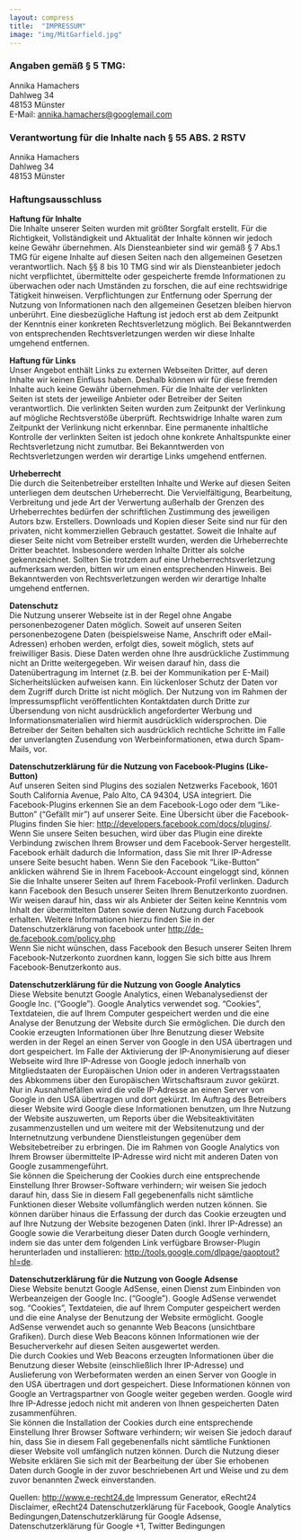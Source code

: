 ```yaml
---
layout: compress
title:  "IMPRESSUM"
image: "img/MitGarfield.jpg"
---
```


### Angaben gemäß § 5 TMG:
Annika Hamachers   
Dahlweg 34   
48153 Münster   
E-Mail: annika.hamachers@googlemail.com

### Verantwortung für die Inhalte nach § 55 ABS. 2 RSTV
Annika Hamachers   
Dahlweg 34   
48153 Münster

### Haftungsausschluss   
**Haftung für Inhalte**   
Die Inhalte unserer Seiten wurden mit größter Sorgfalt erstellt. Für die Richtigkeit, Vollständigkeit und Aktualität der Inhalte können wir jedoch keine Gewähr übernehmen. Als Diensteanbieter sind wir gemäß § 7 Abs.1 TMG für eigene Inhalte auf diesen Seiten nach den allgemeinen Gesetzen verantwortlich. Nach §§ 8 bis 10 TMG sind wir als Diensteanbieter jedoch nicht verpflichtet, übermittelte oder gespeicherte fremde Informationen zu überwachen oder nach Umständen zu forschen, die auf eine rechtswidrige Tätigkeit hinweisen. Verpflichtungen zur Entfernung oder Sperrung der Nutzung von Informationen nach den allgemeinen Gesetzen bleiben hiervon unberührt. Eine diesbezügliche Haftung ist jedoch erst ab dem Zeitpunkt der Kenntnis einer konkreten Rechtsverletzung möglich. Bei Bekanntwerden von entsprechenden Rechtsverletzungen werden wir diese Inhalte umgehend entfernen.

**Haftung für Links**   
Unser Angebot enthält Links zu externen Webseiten Dritter, auf deren Inhalte wir keinen Einfluss haben. Deshalb können wir für diese fremden Inhalte auch keine Gewähr übernehmen. Für die Inhalte der verlinkten Seiten ist stets der jeweilige Anbieter oder Betreiber der Seiten verantwortlich. Die verlinkten Seiten wurden zum Zeitpunkt der Verlinkung auf mögliche Rechtsverstöße überprüft. Rechtswidrige Inhalte waren zum Zeitpunkt der Verlinkung nicht erkennbar. Eine permanente inhaltliche Kontrolle der verlinkten Seiten ist jedoch ohne konkrete Anhaltspunkte einer Rechtsverletzung nicht zumutbar. Bei Bekanntwerden von Rechtsverletzungen werden wir derartige Links umgehend entfernen.

**Urheberrecht**   
Die durch die Seitenbetreiber erstellten Inhalte und Werke auf diesen Seiten unterliegen dem deutschen Urheberrecht. Die Vervielfältigung, Bearbeitung, Verbreitung und jede Art der Verwertung außerhalb der Grenzen des Urheberrechtes bedürfen der schriftlichen Zustimmung des jeweiligen Autors bzw. Erstellers. Downloads und Kopien dieser Seite sind nur für den privaten, nicht kommerziellen Gebrauch gestattet. Soweit die Inhalte auf dieser Seite nicht vom Betreiber erstellt wurden, werden die Urheberrechte Dritter beachtet. Insbesondere werden Inhalte Dritter als solche gekennzeichnet. Sollten Sie trotzdem auf eine Urheberrechtsverletzung aufmerksam werden, bitten wir um einen entsprechenden Hinweis. Bei Bekanntwerden von Rechtsverletzungen werden wir derartige Inhalte umgehend entfernen.

**Datenschutz**   
Die Nutzung unserer Webseite ist in der Regel ohne Angabe personenbezogener Daten möglich. Soweit auf unseren Seiten personenbezogene Daten (beispielsweise Name, Anschrift oder eMail-Adressen) erhoben werden, erfolgt dies, soweit möglich, stets auf freiwilliger Basis. Diese Daten werden ohne Ihre ausdrückliche Zustimmung nicht an Dritte weitergegeben.
Wir weisen darauf hin, dass die Datenübertragung im Internet (z.B. bei der Kommunikation per E-Mail) Sicherheitslücken aufweisen kann. Ein lückenloser Schutz der Daten vor dem Zugriff durch Dritte ist nicht möglich.
Der Nutzung von im Rahmen der Impressumspflicht veröffentlichten Kontaktdaten durch Dritte zur Übersendung von nicht ausdrücklich angeforderter Werbung und Informationsmaterialien wird hiermit ausdrücklich widersprochen. Die Betreiber der Seiten behalten sich ausdrücklich rechtliche Schritte im Falle der unverlangten Zusendung von Werbeinformationen, etwa durch Spam-Mails, vor.

**Datenschutzerklärung für die Nutzung von Facebook-Plugins (Like-Button)**   
Auf unseren Seiten sind Plugins des sozialen Netzwerks Facebook, 1601 South California Avenue, Palo Alto, CA 94304, USA integriert. Die Facebook-Plugins erkennen Sie an dem Facebook-Logo oder dem “Like-Button” (“Gefällt mir”) auf unserer Seite. Eine Übersicht über die Facebook-Plugins finden Sie hier: http://developers.facebook.com/docs/plugins/.   
Wenn Sie unsere Seiten besuchen, wird über das Plugin eine direkte Verbindung zwischen Ihrem Browser und dem Facebook-Server hergestellt. Facebook erhält dadurch die Information, dass Sie mit Ihrer IP-Adresse unsere Seite besucht haben. Wenn Sie den Facebook “Like-Button” anklicken während Sie in Ihrem Facebook-Account eingeloggt sind, können Sie die Inhalte unserer Seiten auf Ihrem Facebook-Profil verlinken. Dadurch kann Facebook den Besuch unserer Seiten Ihrem Benutzerkonto zuordnen. Wir weisen darauf hin, dass wir als Anbieter der Seiten keine Kenntnis vom Inhalt der übermittelten Daten sowie deren Nutzung durch Facebook erhalten. Weitere Informationen hierzu finden Sie in der Datenschutzerklärung von facebook unter http://de-de.facebook.com/policy.php   
Wenn Sie nicht wünschen, dass Facebook den Besuch unserer Seiten Ihrem Facebook-Nutzerkonto zuordnen kann, loggen Sie sich bitte aus Ihrem Facebook-Benutzerkonto aus.

**Datenschutzerklärung für die Nutzung von Google Analytics**   
Diese Website benutzt Google Analytics, einen Webanalysedienst der Google Inc. (“Google”). Google Analytics verwendet sog. “Cookies”, Textdateien, die auf Ihrem Computer gespeichert werden und die eine Analyse der Benutzung der Website durch Sie ermöglichen. Die durch den Cookie erzeugten Informationen über Ihre Benutzung dieser Website werden in der Regel an einen Server von Google in den USA übertragen und dort gespeichert. Im Falle der Aktivierung der IP-Anonymisierung auf dieser Webseite wird Ihre IP-Adresse von Google jedoch innerhalb von Mitgliedstaaten der Europäischen Union oder in anderen Vertragsstaaten des Abkommens über den Europäischen Wirtschaftsraum zuvor gekürzt.   
Nur in Ausnahmefällen wird die volle IP-Adresse an einen Server von Google in den USA übertragen und dort gekürzt. Im Auftrag des Betreibers dieser Website wird Google diese Informationen benutzen, um Ihre Nutzung der Website auszuwerten, um Reports über die Websiteaktivitäten zusammenzustellen und um weitere mit der Websitenutzung und der Internetnutzung verbundene Dienstleistungen gegenüber dem Websitebetreiber zu erbringen. Die im Rahmen von Google Analytics von Ihrem Browser übermittelte IP-Adresse wird nicht mit anderen Daten von Google zusammengeführt.   
Sie können die Speicherung der Cookies durch eine entsprechende Einstellung Ihrer Browser-Software verhindern; wir weisen Sie jedoch darauf hin, dass Sie in diesem Fall gegebenenfalls nicht sämtliche Funktionen dieser Website vollumfänglich werden nutzen können. Sie können darüber hinaus die Erfassung der durch das Cookie erzeugten und auf Ihre Nutzung der Website bezogenen Daten (inkl. Ihrer IP-Adresse) an Google sowie die Verarbeitung dieser Daten durch Google verhindern, indem sie das unter dem folgenden Link verfügbare Browser-Plugin herunterladen und installieren: http://tools.google.com/dlpage/gaoptout?hl=de.

**Datenschutzerklärung für die Nutzung von Google Adsense**   
Diese Website benutzt Google AdSense, einen Dienst zum Einbinden von Werbeanzeigen der Google Inc. (“Google”). Google AdSense verwendet sog. “Cookies”, Textdateien, die auf Ihrem Computer gespeichert werden und die eine Analyse der Benutzung der Website ermöglicht. Google AdSense verwendet auch so genannte Web Beacons (unsichtbare Grafiken). Durch diese Web Beacons können Informationen wie der Besucherverkehr auf diesen Seiten ausgewertet werden.   
Die durch Cookies und Web Beacons erzeugten Informationen über die Benutzung dieser Website (einschließlich Ihrer IP-Adresse) und Auslieferung von Werbeformaten werden an einen Server von Google in den USA übertragen und dort gespeichert. Diese Informationen können von Google an Vertragspartner von Google weiter gegeben werden. Google wird Ihre IP-Adresse jedoch nicht mit anderen von Ihnen gespeicherten Daten zusammenführen.   
Sie können die Installation der Cookies durch eine entsprechende Einstellung Ihrer Browser Software verhindern; wir weisen Sie jedoch darauf hin, dass Sie in diesem Fall gegebenenfalls nicht sämtliche Funktionen dieser Website voll umfänglich nutzen können. Durch die Nutzung dieser Website erklären Sie sich mit der Bearbeitung der über Sie erhobenen Daten durch Google in der zuvor beschriebenen Art und Weise und zu dem zuvor benannten Zweck einverstanden.   

Quellen: http://www.e-recht24.de Impressum Generator, eRecht24 Disclaimer, eRecht24 Datenschutzerklärung für Facebook, Google Analytics Bedingungen,Datenschutzerklärung für Google Adsense, Datenschutzerklärung für Google +1, Twitter Bedingungen

